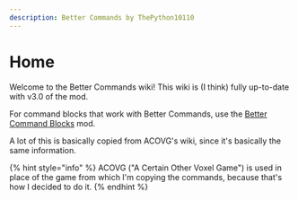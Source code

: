 ```yaml
---
description: Better Commands by ThePython10110
---
```


# Home

Welcome to the Better Commands wiki! This wiki is (I think) fully up-to-date with v3.0 of the mod.

For command blocks that work with Better Commands, use the [Better Command Blocks](https://content.luanti.org/packages/ThePython/better_command_blocks/) mod.

A lot of this is basically copied from ACOVG's wiki, since it's basically the same information.

{% hint style="info" %}
ACOVG ("A Certain Other Voxel Game") is used in place of the game from which I'm copying the commands, because that's how I decided to do it.
{% endhint %}
